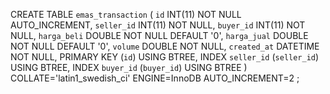 CREATE TABLE `emas_transaction` (
	`id` INT(11) NOT NULL AUTO_INCREMENT,
	`seller_id` INT(11) NOT NULL,
	`buyer_id` INT(11) NOT NULL,
	`harga_beli` DOUBLE NOT NULL DEFAULT '0',
	`harga_jual` DOUBLE NOT NULL DEFAULT '0',
	`volume` DOUBLE NOT NULL,
	`created_at` DATETIME NOT NULL,
	PRIMARY KEY (`id`) USING BTREE,
	INDEX `seller_id` (`seller_id`) USING BTREE,
	INDEX `buyer_id` (`buyer_id`) USING BTREE
)
COLLATE='latin1_swedish_ci'
ENGINE=InnoDB
AUTO_INCREMENT=2
;
